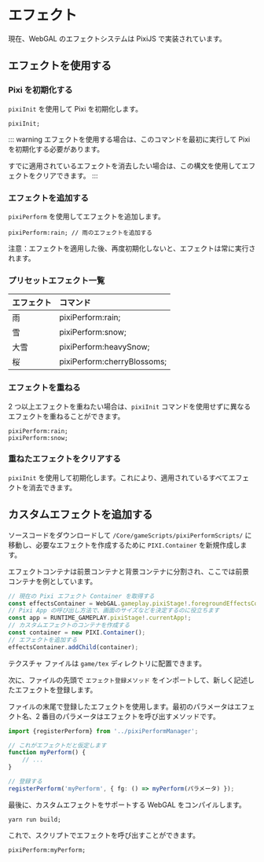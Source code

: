 # エフェクト

現在、WebGAL のエフェクトシステムは PixiJS で実装されています。

## エフェクトを使用する

### Pixi を初期化する

`pixiInit` を使用して Pixi を初期化します。

``` ws
pixiInit;
```

::: warning
エフェクトを使用する場合は、このコマンドを最初に実行して Pixi を初期化する必要があります。

すでに適用されているエフェクトを消去したい場合は、この構文を使用してエフェクトをクリアできます。
:::

### エフェクトを追加する

`pixiPerform` を使用してエフェクトを追加します。

``` ws
pixiPerform:rain; // 雨のエフェクトを追加する
```

注意：エフェクトを適用した後、再度初期化しないと、エフェクトは常に実行されます。

### プリセットエフェクト一覧

| エフェクト | コマンド                        |
| :--- | :-------------------------- |
| 雨 | pixiPerform:rain;           |
| 雪 | pixiPerform:snow;           |
| 大雪 | pixiPerform:heavySnow;    |
| 桜 | pixiPerform:cherryBlossoms; |

### エフェクトを重ねる

2 つ以上エフェクトを重ねたい場合は、`pixiInit` コマンドを使用せずに異なるエフェクトを重ねることができます。

``` ws
pixiPerform:rain;
pixiPerform:snow;
```

### 重ねたエフェクトをクリアする

`pixiInit` を使用して初期化します。これにより、適用されているすべてエフェクトを消去できます。

## カスタムエフェクトを追加する

ソースコードをダウンロードして `/Core/gameScripts/pixiPerformScripts/` に移動し、必要なエフェクトを作成するために `PIXI.Container` を新規作成します。

エフェクトコンテナは前景コンテナと背景コンテナに分割され、ここでは前景コンテナを例としています。

``` ts
// 現在の Pixi エフェクト Container を取得する
const effectsContainer = WebGAL.gameplay.pixiStage!.foregroundEffectsContainer!;
// Pixi App の呼び出し方法で、画面のサイズなどを決定するのに役立ちます
const app = RUNTIME_GAMEPLAY.pixiStage!.currentApp!;
// カスタムエフェクトのコンテナを作成する
const container = new PIXI.Container();
// エフェクトを追加する
effectsContainer.addChild(container);
```

テクスチャ ファイルは `game/tex` ディレクトリに配置できます。

次に、ファイルの先頭で `エフェクト登録メソッド` をインポートして、新しく記述したエフェクトを登録します。

ファイルの末尾で登録したエフェクトを使用します。最初のパラメータはエフェクト名、2 番目のパラメータはエフェクトを呼び出すメソッドです。

``` ts
import {registerPerform} from '../pixiPerformManager';

// これがエフェクトだと仮定します
function myPerform() {
    // ...
}

// 登録する
registerPerform('myPerform', { fg: () => myPerform(パラメータ) });
```

最後に、カスタムエフェクトをサポートする WebGAL をコンパイルします。

``` shell
yarn run build;
```

これで、スクリプトでエフェクトを呼び出すことができます。

``` ws
pixiPerform:myPerform;
```